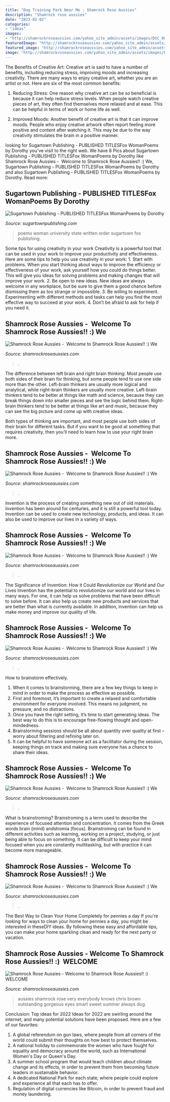 ```yaml
---
title: "Dog Training Park Near Me : Shamrock Rose Aussies"
description: "Shamrock rose aussies"
date: "2023-02-02"
categories:
- "ideas"
images:
- "http://shamrockroseaussies.com/yahoo_site_admin/assets/images/DSC_0091.10910805_std.jpg"
featuredImage: "http://shamrockroseaussies.com/yahoo_site_admin/assets/images/DSC_0057.67200721_std.JPG"
featured_image: "http://shamrockroseaussies.com/yahoo_site_admin/assets/images/DSC_0057.67200721_std.JPG"
image: "http://shamrockroseaussies.com/yahoo_site_admin/assets/images/DSC_0653.312125158_std.JPG"
---
```



The Benefits of Creative Art:
Creative art is said to have a number of benefits, including reducing stress, improving moods and increasing creativity. There are many ways to enjoy creative art, whether you are an artist or not. Here are six of the most common benefits:
1. Reducing Stress: One reason why creative art can be so beneficial is because it can help reduce stress levels. When people watch creative pieces of art, they often find themselves more relaxed and at ease. This can be helpful in terms of work or home life as well.

2. Improved Moods: Another benefit of creative art is that it can improve moods. People who enjoy creative artwork often report feeling more positive and content after watching it. This may be due to the way creativity stimulates the brain in a positive manner.


	

		
looking for Sugartown Publishing - PUBLISHED TITLESFox WomanPoems by Dorothy you've visit to the right web. We have 8 Pics about Sugartown Publishing - PUBLISHED TITLESFox WomanPoems by Dorothy like Shamrock Rose Aussies - ﻿﻿﻿ Welcome to Shamrock Rose Aussies!! :) We, Sugartown Publishing - PUBLISHED TITLESFox WomanPoems by Dorothy and also Sugartown Publishing - PUBLISHED TITLESFox WomanPoems by Dorothy. Read more:
		
    
## Sugartown Publishing - PUBLISHED TITLESFox WomanPoems By Dorothy

<img loading=lazy src="http://sugartownpublishing.com/yahoo_site_admin/assets/images/full_cover_small.45135712_std.jpg" onerror="this.onerror=null;this.src='https://tse2.mm.bing.net/th?id=OIP.4Uifz-DbHvlVAHUy0ZWppQAAAA&amp;pid=15.1';" alt="Sugartown Publishing - PUBLISHED TITLESFox WomanPoems by Dorothy">

_Source: sugartownpublishing.com_

>poems woman university state written order sugartown fox publishing. 

	

Some tips for using creativity in your work
Creativity is a powerful tool that can be used in your work to improve your productivity and effectiveness. Here are some tips to help you use creativity in your work: 1. Start with problems. When you start thinking about ways to improve the efficiency or effectiveness of your work, ask yourself how you could do things better. This will give you ideas for solving problems and making changes that will improve your work. 2. Be open to new ideas. New ideas are always welcome in any workplace, but be sure to give them a good chance before dismissing them as too strange or impossible. 3. Be willing to experiment. Experimenting with different methods and tasks can help you find the most effective way to succeed at your work. 4. Don’t be afraid to ask for help if you need it.

    
## Shamrock Rose Aussies - ﻿﻿﻿ Welcome To Shamrock Rose Aussies!! :) We

<img loading=lazy src="http://shamrockroseaussies.com/yahoo_site_admin/assets/images/DSC_0057.67200721_std.JPG" onerror="this.onerror=null;this.src='https://tse2.mm.bing.net/th?id=OIP.frxP2Yo9x5koqhpba3nYWQHaFS&amp;pid=15.1';" alt="Shamrock Rose Aussies - ﻿﻿﻿ Welcome to Shamrock Rose Aussies!! :) We">

_Source: shamrockroseaussies.com_

>. 

	

The difference between left brain and right brain thinking:
Most people use both sides of their brain for thinking, but some people tend to use one side more than the other. Left-brain thinkers are usually more logical and analytical, while right-brain thinkers are usually more creative.
Left-brain thinkers tend to be better at things like math and science, because they can break things down into smaller pieces and see the logic behind them. Right-brain thinkers tend to be better at things like art and music, because they can see the big picture and come up with creative ideas.

Both types of thinking are important, and most people use both sides of their brain for different tasks. But if you want to be good at something that requires creativity, then you’ll need to learn how to use your right brain more.

    
## Shamrock Rose Aussies - ﻿﻿﻿ Welcome To Shamrock Rose Aussies!! :) We

<img loading=lazy src="http://shamrockroseaussies.com/yahoo_site_admin/assets/images/DSC_0091.10910805_std.jpg" onerror="this.onerror=null;this.src='https://tse2.mm.bing.net/th?id=OIP.x9PhwIZ1BX08WJh_AvxldgHaEB&amp;pid=15.1';" alt="Shamrock Rose Aussies - ﻿﻿﻿ Welcome to Shamrock Rose Aussies!! :) We">

_Source: shamrockroseaussies.com_

>. 

	

Invention is the process of creating something new out of old materials. Invention has been around for centuries, and it is still a powerful tool today. Invention can be used to create new technology, products, and ideas. It can also be used to improve our lives in a variety of ways.

    
## Shamrock Rose Aussies - ﻿﻿﻿ Welcome To Shamrock Rose Aussies!! :) We

<img loading=lazy src="http://shamrockroseaussies.com/yahoo_site_admin/assets/images/DSC_0182.176182350_std.JPG" onerror="this.onerror=null;this.src='https://tse3.mm.bing.net/th?id=OIP.HDHGJkzPJtIG_i2g8s4Z3gHaFQ&amp;pid=15.1';" alt="Shamrock Rose Aussies - ﻿﻿﻿ Welcome to Shamrock Rose Aussies!! :) We">

_Source: shamrockroseaussies.com_

>. 

	

The Significance of Invention: How it Could Revolutionize our World and Our Lives
Invention has the potential to revolutionize our world and our lives in many ways. For one, it can help us solve problems that have been difficult to solve before. It can also help us create new products and services that are better than what is currently available. In addition, invention can help us make money and improve our quality of life.

    
## Shamrock Rose Aussies - ﻿﻿﻿ Welcome To Shamrock Rose Aussies!! :) We

<img loading=lazy src="http://shamrockroseaussies.com/yahoo_site_admin/assets/images/DSC_0653.312125158_std.JPG" onerror="this.onerror=null;this.src='https://tse1.mm.bing.net/th?id=OIP.iNU_nGszT2dKuUHeIfpu2wHaFJ&amp;pid=15.1';" alt="Shamrock Rose Aussies - ﻿﻿﻿ Welcome to Shamrock Rose Aussies!! :) We">

_Source: shamrockroseaussies.com_

>. 

	

How to brainstorm effectively.
1. When it comes to brainstorming, there are a few key things to keep in mind in order to make the process as effective as possible. 
2. First and foremost, it’s important to create a relaxed and comfortable environment for everyone involved. This means no judgment, no pressure, and no distractions. 
3. Once you have the right setting, it’s time to start generating ideas. The best way to do this is to encourage free-flowing thought and open-mindedness. 
4. Brainstorming sessions should be all about quantity over quality at first – worry about filtering and refining later on. 
5. It can be helpful to have someone act as a facilitator during the session, keeping things on track and making sure everyone has a chance to share their ideas. 

    
## Shamrock Rose Aussies - ﻿﻿﻿ Welcome To Shamrock Rose Aussies!! :) We

<img loading=lazy src="http://shamrockroseaussies.com/yahoo_site_admin/assets/images/DSC_0055.262174030_std.JPG" onerror="this.onerror=null;this.src='https://tse1.mm.bing.net/th?id=OIP.yewuyUvZYRE2JXQ-mRvMXgHaE-&amp;pid=15.1';" alt="Shamrock Rose Aussies - ﻿﻿﻿ Welcome to Shamrock Rose Aussies!! :) We">

_Source: shamrockroseaussies.com_

>. 

	

What is brainstroming?
Brainstroming is a term used to describe the experience of focused attention and concentration. It comes from the Greek words brain (mind) andstromia (focus). Brainstroming can be found in different activities such as learning, working on a project, studying, or just being able to focus on something. It can be difficult to keep your mind focused when you are constantly multitasking, but with practice it can become more manageable.

    
## Shamrock Rose Aussies - ﻿﻿﻿ Welcome To Shamrock Rose Aussies!! :) We

<img loading=lazy src="http://shamrockroseaussies.com/yahoo_site_admin/assets/images/DSC_0147.153161834_std.JPG" onerror="this.onerror=null;this.src='https://tse2.mm.bing.net/th?id=OIP.uP3sZwESuchR-1hU_2kAGAHaE-&amp;pid=15.1';" alt="Shamrock Rose Aussies - ﻿﻿﻿ Welcome to Shamrock Rose Aussies!! :) We">

_Source: shamrockroseaussies.com_

>. 

	

The Best Way to Clean Your Home Completely for pennies a day
If you're looking for ways to clean your home for pennies a day, you might be interested in theseDIY ideas. By following these easy and affordable tips, you can make your home sparkling clean and ready for the next party or vacation.

    
## Shamrock Rose Aussies - Welcome To Shamrock Rose Aussies!! :) ﻿ WELCOME

<img loading=lazy src="http://shamrockroseaussies.com/yahoo_site_admin/assets/images/DSC_0888.238200619_std.JPG" onerror="this.onerror=null;this.src='https://tse3.mm.bing.net/th?id=OIP.ZKIXMZAYcFzpStm3LmNsBgHaE-&amp;pid=15.1';" alt="Shamrock Rose Aussies - Welcome to Shamrock Rose Aussies!! :) ﻿ WELCOME">

_Source: shamrockroseaussies.com_

>aussies shamrock rose very everybody knows chris brown outstanding gorgeous eyes smart sweet summer always dog. 

	

Conclusion: Top ideas for 2022
Ideas for 2022 are swirling around the internet, and many potential solutions have been proposed. Here are a few of our favorites: 
1. A global referendum on gun laws, where people from all corners of the world could submit their thoughts on how best to protect themselves. 
2. A national holiday to commemorate the women who have fought for equality and democracy around the world, such as International Women's Day or Queen's Day. 
3. A summer school program that would teach children about climate change and its effects, in order to prevent them from becoming future leaders in sustainable behavior. 
4. A dedicated National Park for each state, where people could explore and experience all that each has to offer. 
5. Regulation of digital currencies like Bitcoin, in order to prevent fraud and money laundering.

